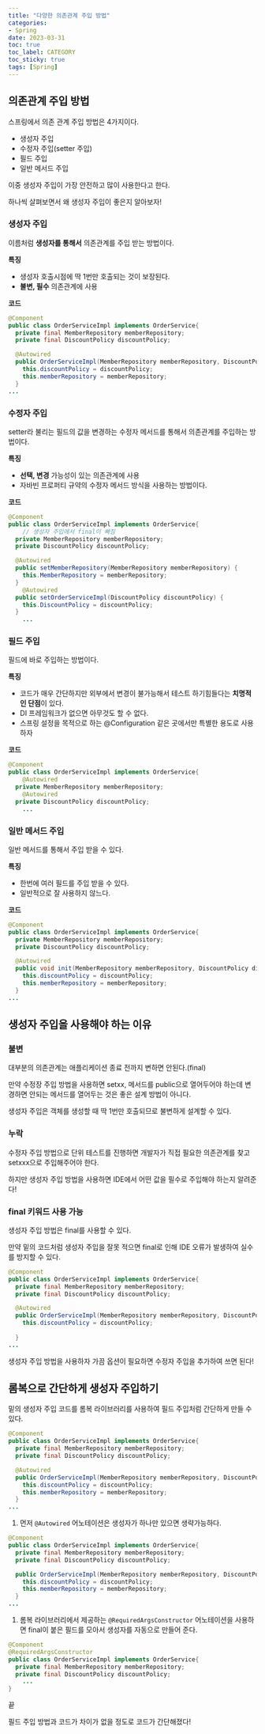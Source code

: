```yaml
---
title: "다양한 의존관계 주입 방법"
categories:
- Spring
date: 2023-03-31
toc: true
toc_label: CATEGORY
toc_sticky: true
tags: [Spring]
---
```



## 의존관계 주입 방법

스프링에서 의존 관계 주입 방법은 4가지이다.

- 생성자 주입
- 수정자 주입(setter 주입)
- 필드 주입
- 일반 메서드 주입

이중 생성자 주입이 가장 안전하고 많이 사용한다고 한다.

하나씩 살펴보면서 왜 생성자 주입이 좋은지 알아보자!

### 생성자 주입

이름처럼 **생성자를 통해서** 의존관계를 주입 받는 방법이다.

**특징**

- 생성자 호출시점에 딱 1번만 호출되는 것이 보장된다.
- **불변, 필수** 의존관계에 사용

**코드**

```java
@Component
public class OrderServiceImpl implements OrderService{
  private final MemberRepository memberRepository;
  private final DiscountPolicy discountPolicy;

  @Autowired
  public OrderServiceImpl(MemberRepository memberRepository, DiscountPolicy discountPolicy) {
    this.discountPolicy = discountPolicy;
    this.memberRepository = memberRepository;
  }
...
```

### 수정자 주입

setter라 불리는 필드의 값을 변경하는 수정자 메서드를 통해서 의존관계를 주입하는 방법이다.

**특징**

- **선택, 변경** 가능성이 있는 의존관계에 사용
- 자바빈 프로퍼티 규약의 수정자 메서드 방식을 사용하는 방법이다.

**코드**

```java
@Component
public class OrderServiceImpl implements OrderService{
	// 생성자 주입에서 final이 빠짐
  private MemberRepository memberRepository;
  private DiscountPolicy discountPolicy;

  @Autowired
  public setMemberRepository(MemberRepository memberRepository) {
    this.MemberRepository = memberRepository;
  }
	@Autowired
  public setOrderServiceImpl(DiscountPolicy discountPolicy) {
    this.DiscountPolicy = discountPolicy;
  }
	...
```

### 필드 주입

필드에 바로 주입하는 방법이다.

**특징**

- 코드가 매우 간단하지만 외부에서 변경이 불가능해서 테스트 하기힘들다는 **치명적인 단점**이 있다.
- DI 프레임워크가 없으면 아무것도 할 수 없다.
- 스프링 설정을 목적으로 하는 @Configuration 같은 곳에서만 특별한 용도로 사용하자

**코드**

```java
@Component
public class OrderServiceImpl implements OrderService{
	@Autowired
  private MemberRepository memberRepository;
	@Autowired
  private DiscountPolicy discountPolicy;
	...
```

### 일반 메서드 주입

일반 메서드를 통해서 주입 받을 수 있다.

**특징**

- 한번에 여러 필드를 주입 받을 수 있다.
- 일반적으로 잘 사용하지 않느다.

**코드**

```java
@Component
public class OrderServiceImpl implements OrderService{
  private MemberRepository memberRepository;
  private DiscountPolicy discountPolicy;

  @Autowired
  public void init(MemberRepository memberRepository, DiscountPolicy discountPolicy) {
    this.discountPolicy = discountPolicy;
    this.memberRepository = memberRepository;
  }
...
```

## 생성자 주입을 사용해야 하는 이유

### 불변

대부분의 의존관계는 애플리케이션 종료 전까지 변하면 안된다.(final)

만약 수정장 주입 방법을 사용하면 setxx, 메서드를 public으로 열어두어야 하는데 변경하면 안되는 메서드를 열어두는 것은 좋은 설계 방법이 아니다.

생성자 주입은 객체를 생성할 때 딱 1번만 호출되므로 불변하게 설계할 수 있다.

### 누락

수정자 주입 방법으로 단위 테스트를 진행하면 개발자가 직접 필요한 의존관계를 찾고 setxxx으로 주입해주어야 한다.

하지만 생성자 주입 방법을 사용하면 IDE에서 어떤 값을 필수로 주입해야 하는지 알려준다!

### final 키워드 사용 가능

생성자 주입 방법은 final를 사용할 수 있다.

만약 밑의 코드처럼 생성자 주입을 잘못 적으면 final로 인해 IDE 오류가 발생하여 실수를 방지할 수 있다.

```java
@Component
public class OrderServiceImpl implements OrderService{
  private final MemberRepository memberRepository;
  private final DiscountPolicy discountPolicy;

  @Autowired
  public OrderServiceImpl(MemberRepository memberRepository, DiscountPolicy discountPolicy) {
    this.discountPolicy = discountPolicy;
    
  }
...
```

생성자 주입 방법을 사용하자 가끔 옵션이 필요하면 수정자 주입을 추가하여 쓰면 된다!

## 롬복으로 간단하게 생성자 주입하기

밑의 생성자 주입 코드를 롬복 라이브러리를 사용하여 필드 주입처럼 간단하게 만들 수 있다.

```java
@Component
public class OrderServiceImpl implements OrderService{
  private final MemberRepository memberRepository;
  private final DiscountPolicy discountPolicy;

  @Autowired
  public OrderServiceImpl(MemberRepository memberRepository, DiscountPolicy discountPolicy) {
    this.discountPolicy = discountPolicy;
    this.memberRepository = memberRepository;
  }
...
```

1. 먼저 `@Autowired` 어노테이션은 생성자가 하나만 있으면 생략가능하다.

```java
@Component
public class OrderServiceImpl implements OrderService{
  private final MemberRepository memberRepository;
  private final DiscountPolicy discountPolicy;

  public OrderServiceImpl(MemberRepository memberRepository, DiscountPolicy discountPolicy) {
    this.discountPolicy = discountPolicy;
    this.memberRepository = memberRepository;
  }
...
```

1. 롬복 라이브러리에서 제공하는 `@RequiredArgsConstructor` 어노테이션을 사용하면 final이 붙은 필드를 모아서 생성자를 자동으로 만들어 준다.

```java
@Component
@RequiredArgsConstructor
public class OrderServiceImpl implements OrderService{
  private final MemberRepository memberRepository;
  private final DiscountPolicy discountPolicy;
	...
}
```

끝

필드 주입 방법과 코드가 차이가 없을 정도로 코드가 간단해졌다!